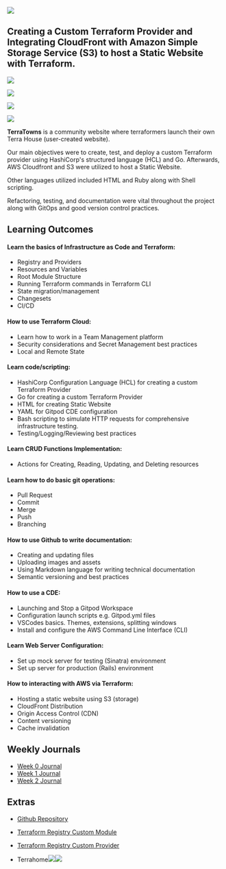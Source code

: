 ![ ](https://raw.githubusercontent.com/jbangurajr/terraform-beginner-bootcamp-2023/63-update-and-maintenance/assets/Terraform-Cloud-Project-Bootcamp-2023.jpg)

## Creating a Custom Terraform Provider and Integrating CloudFront with Amazon Simple Storage Service (S3) to host a Static Website with Terraform.

![ ](https://raw.githubusercontent.com/jbangurajr/terraform-beginner-bootcamp-2023/main/assets/Architectural%20Diagram1.jpg)

![ ](https://raw.githubusercontent.com/jbangurajr/terraform-beginner-bootcamp-2023/main/assets/Architectural%20Diagram2.jpg)

![ ](https://raw.githubusercontent.com/jbangurajr/terraform-beginner-bootcamp-2023/main/assets/Architectural%20Diagram3.jpg)

![ ](https://raw.githubusercontent.com/jbangurajr/terraform-beginner-bootcamp-2023/main/assets/Architectural%20Diagram4.jpg)


**TerraTowns** is a community website where terraformers launch their own Terra House (user-created website).

Our main objectives were to create, test, and deploy a custom Terraform provider using HashiCorp's structured language (HCL) and Go. Afterwards, AWS Cloudfront and S3 were utilized to host a Static Website. 

Other languages utilized included HTML and Ruby along with Shell scripting. 

Refactoring, testing, and documentation were vital throughout the project along with GitOps and good version control practices.

## Learning Outcomes

#### Learn the basics of Infrastructure as Code and Terraform:
- Registry and Providers
- Resources and Variables
- Root Module Structure
- Running Terraform commands in Terraform CLI
- State migration/management
- Changesets
- CI/CD

#### How to use Terraform Cloud:
- Learn how to work in a Team Management platform
- Security considerations and Secret Management best practices
- Local and Remote State 

#### Learn code/scripting: 
- HashiCorp Configuration Language (HCL) for creating a custom Terraform Provider
- Go for creating a custom Terraform Provider
- HTML for creating Static Website
- YAML for Gitpod CDE configuration
- Bash scripting to simulate HTTP requests for comprehensive infrastructure testing.
- Testing/Logging/Reviewing best practices

#### Learn CRUD Functions Implementation: 
- Actions for Creating, Reading, Updating, and Deleting resources

#### Learn how to do basic git operations: 
- Pull Request
- Commit
- Merge
- Push
- Branching

#### How to use Github to write documentation:
- Creating and updating files
- Uploading images and assets
- Using Markdown language for writing technical documentation 
- Semantic versioning and best practices

#### How to use a CDE:
- Launching and Stop a Gitpod Workspace
- Configuration launch scripts e.g. Gitpod.yml files
- VSCodes basics. Themes, extensions, splitting windows
- Install and configure the AWS Command Line Interface (CLI)

#### Learn Web Server Configuration: 
- Set up mock server for testing (Sinatra) environment
- Set up server for production (Rails) environment

#### How to interacting with AWS via Terraform: 
- Hosting a static website using S3 (storage)
- CloudFront Distribution 
- Origin Access Control (CDN)
- Content versioning 
- Cache invalidation


## Weekly Journals

- [Week 0 Journal](journal/week0.md)
- [Week 1 Journal](journal/week1.md)
- [Week 2 Journal](journal/week2.md)

## Extras
- [Github Repository](https://github.com/jbangurajr/terraform-beginner-bootcamp-2023 )

- [Terraform Registry Custom Module](https://registry.terraform.io/modules/jbangurajr/bootcamp-2023/beginner/latest)

- [Terraform Registry Custom Provider](https://registry.terraform.io/modules/jbangurajr/bootcamp-2023/beginner/latest)

- Terrahome![ ](https://raw.githubusercontent.com/jbangurajr/terraform-beginner-bootcamp-2023/63-update-and-maintenance/assets/terratown.jpg)![ ](https://raw.githubusercontent.com/jbangurajr/terraform-beginner-bootcamp-2023/63-update-and-maintenance/assets/terratown2.jpg)